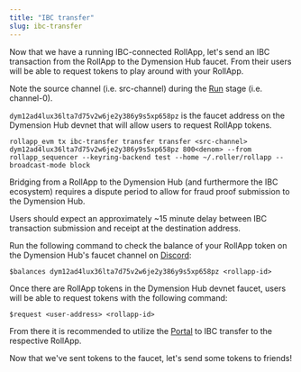 ```yaml
---
title: "IBC transfer"
slug: ibc-transfer
---
```


Now that we have a running IBC-connected RollApp, let's send an IBC transaction from the RollApp to the Dymension Hub faucet. From their users will be able to request tokens to play around with your RollApp.

Note the source channel (i.e. src-channel) during the [Run](run) stage (i.e. channel-0).

`dym12ad4lux36lta7d75v2w6je2y386y9s5xp658pz` is the faucet address on the Dymension Hub devnet that will allow users to request RollApp tokens.

```
rollapp_evm tx ibc-transfer transfer transfer <src-channel> dym12ad4lux36lta7d75v2w6je2y386y9s5xp658pz 800<denom> --from rollapp_sequencer --keyring-backend test --home ~/.roller/rollapp --broadcast-mode block
```

Bridging from a RollApp to the Dymension Hub (and furthermore the IBC ecosystem) requires a dispute period to allow for fraud proof submission to the Dymension Hub.

Users should expect an approximately ~15 minute delay between IBC transaction submission and receipt at the destination address.

Run the following command to check the balance of your RollApp token on the Dymension Hub's faucet channel on [Discord](https://discord.com/invite/dymension):

```
$balances dym12ad4lux36lta7d75v2w6je2y386y9s5xp658pz <rollapp-id>
```

Once there are RollApp tokens in the Dymension Hub devnet faucet, users will be able to request tokens with the following command:

```
$request <user-address> <rollapp-id>
```

From there it is recommended to utilize the [Portal](https://portal.dymension.xyz/) to IBC transfer to the respective RollApp.

Now that we've sent tokens to the faucet, let's send some tokens to friends!
